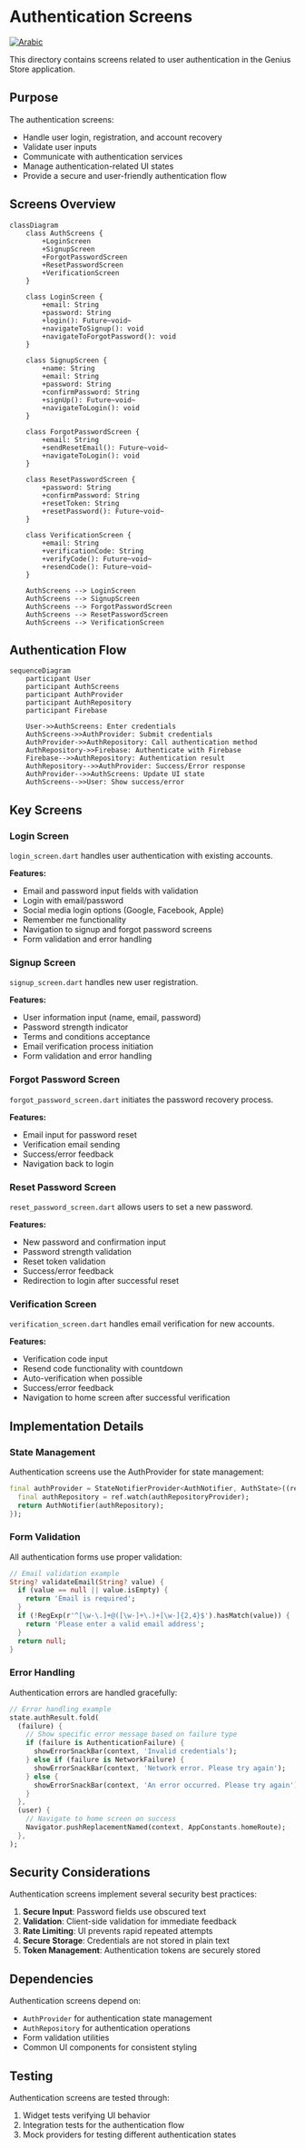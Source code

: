 # Authentication Screens

[![Arabic](https://img.shields.io/badge/Language-Arabic-blueviolet?style=for-the-badge)](README-ar.md)

This directory contains screens related to user authentication in the Genius Store application.

## Purpose

The authentication screens:

- Handle user login, registration, and account recovery
- Validate user inputs
- Communicate with authentication services
- Manage authentication-related UI states
- Provide a secure and user-friendly authentication flow

## Screens Overview

```mermaid
classDiagram
    class AuthScreens {
        +LoginScreen
        +SignupScreen
        +ForgotPasswordScreen
        +ResetPasswordScreen
        +VerificationScreen
    }
    
    class LoginScreen {
        +email: String
        +password: String
        +login(): Future~void~
        +navigateToSignup(): void
        +navigateToForgotPassword(): void
    }
    
    class SignupScreen {
        +name: String
        +email: String
        +password: String
        +confirmPassword: String
        +signUp(): Future~void~
        +navigateToLogin(): void
    }
    
    class ForgotPasswordScreen {
        +email: String
        +sendResetEmail(): Future~void~
        +navigateToLogin(): void
    }
    
    class ResetPasswordScreen {
        +password: String
        +confirmPassword: String
        +resetToken: String
        +resetPassword(): Future~void~
    }
    
    class VerificationScreen {
        +email: String
        +verificationCode: String
        +verifyCode(): Future~void~
        +resendCode(): Future~void~
    }
    
    AuthScreens --> LoginScreen
    AuthScreens --> SignupScreen
    AuthScreens --> ForgotPasswordScreen
    AuthScreens --> ResetPasswordScreen
    AuthScreens --> VerificationScreen
```

## Authentication Flow

```mermaid
sequenceDiagram
    participant User
    participant AuthScreens
    participant AuthProvider
    participant AuthRepository
    participant Firebase
    
    User->>AuthScreens: Enter credentials
    AuthScreens->>AuthProvider: Submit credentials
    AuthProvider->>AuthRepository: Call authentication method
    AuthRepository->>Firebase: Authenticate with Firebase
    Firebase-->>AuthRepository: Authentication result
    AuthRepository-->>AuthProvider: Success/Error response
    AuthProvider-->>AuthScreens: Update UI state
    AuthScreens-->>User: Show success/error
```

## Key Screens

### Login Screen

`login_screen.dart` handles user authentication with existing accounts.

**Features:**

- Email and password input fields with validation
- Login with email/password
- Social media login options (Google, Facebook, Apple)
- Remember me functionality
- Navigation to signup and forgot password screens
- Form validation and error handling

### Signup Screen

`signup_screen.dart` handles new user registration.

**Features:**

- User information input (name, email, password)
- Password strength indicator
- Terms and conditions acceptance
- Email verification process initiation
- Form validation and error handling

### Forgot Password Screen

`forgot_password_screen.dart` initiates the password recovery process.

**Features:**

- Email input for password reset
- Verification email sending
- Success/error feedback
- Navigation back to login

### Reset Password Screen

`reset_password_screen.dart` allows users to set a new password.

**Features:**

- New password and confirmation input
- Password strength validation
- Reset token validation
- Success/error feedback
- Redirection to login after successful reset

### Verification Screen

`verification_screen.dart` handles email verification for new accounts.

**Features:**

- Verification code input
- Resend code functionality with countdown
- Auto-verification when possible
- Success/error feedback
- Navigation to home screen after successful verification

## Implementation Details

### State Management

Authentication screens use the AuthProvider for state management:

```dart
final authProvider = StateNotifierProvider<AuthNotifier, AuthState>((ref) {
  final authRepository = ref.watch(authRepositoryProvider);
  return AuthNotifier(authRepository);
});
```

### Form Validation

All authentication forms use proper validation:

```dart
// Email validation example
String? validateEmail(String? value) {
  if (value == null || value.isEmpty) {
    return 'Email is required';
  }
  if (!RegExp(r'^[\w-\.]+@([\w-]+\.)+[\w-]{2,4}$').hasMatch(value)) {
    return 'Please enter a valid email address';
  }
  return null;
}
```

### Error Handling

Authentication errors are handled gracefully:

```dart
// Error handling example
state.authResult.fold(
  (failure) {
    // Show specific error message based on failure type
    if (failure is AuthenticationFailure) {
      showErrorSnackBar(context, 'Invalid credentials');
    } else if (failure is NetworkFailure) {
      showErrorSnackBar(context, 'Network error. Please try again');
    } else {
      showErrorSnackBar(context, 'An error occurred. Please try again');
    }
  },
  (user) {
    // Navigate to home screen on success
    Navigator.pushReplacementNamed(context, AppConstants.homeRoute);
  },
);
```

## Security Considerations

Authentication screens implement several security best practices:

1. **Secure Input**: Password fields use obscured text
2. **Validation**: Client-side validation for immediate feedback
3. **Rate Limiting**: UI prevents rapid repeated attempts
4. **Secure Storage**: Credentials are not stored in plain text
5. **Token Management**: Authentication tokens are securely stored

## Dependencies

Authentication screens depend on:

- `AuthProvider` for authentication state management
- `AuthRepository` for authentication operations
- Form validation utilities
- Common UI components for consistent styling

## Testing

Authentication screens are tested through:

1. Widget tests verifying UI behavior
2. Integration tests for the authentication flow
3. Mock providers for testing different authentication states

